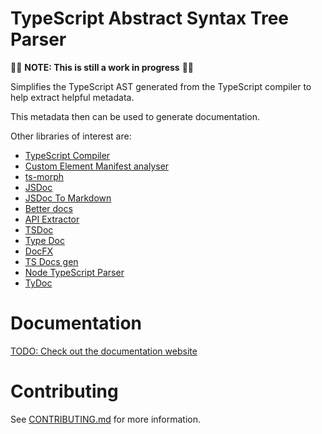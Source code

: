 TypeScript Abstract Syntax Tree Parser
=================

🚨🚨 **NOTE: This is still a work in progress** 🚨🚨

Simplifies the TypeScript AST generated from the TypeScript compiler to help extract helpful metadata.

This metadata then can be used to generate documentation.

Other libraries of interest are:

* [TypeScript Compiler](https://github.com/microsoft/TypeScript/tree/main/src/compiler)
* [Custom Element Manifest analyser](https://github.com/open-wc/custom-elements-manifest/tree/master/packages/analyzer)
* [ts-morph](https://github.com/dsherret/ts-morph/tree/latest/packages/ts-morph)
* [JSDoc](https://github.com/jsdoc/jsdoc)
* [JSDoc To Markdown](https://github.com/jsdoc2md/jsdoc-to-markdown)
* [Better docs](https://github.com/SoftwareBrothers/better-docs)
* [API Extractor](https://api-extractor.com/)
* [TSDoc](https://github.com/microsoft/tsdoc)
* [Type Doc](https://typedoc.org/)
* [DocFX](https://dotnet.github.io/docfx/)
* [TS Docs gen](https://github.com/SimplrJS/ts-docs-gen)
* [Node TypeScript Parser](https://github.com/buehler/node-typescript-parser)
* [TyDoc](https://github.com/tydoc/tydoc)

Documentation
=================

[TODO: Check out the documentation website](https://jordimarimon.github.io/ts-ast-parser)

Contributing
=================

See [CONTRIBUTING.md](CONTRIBUTING.md) for more information.
